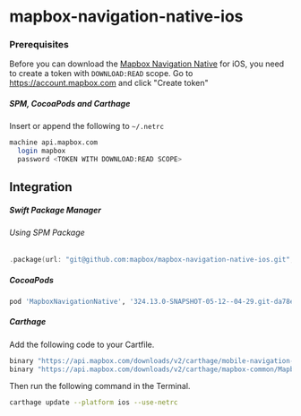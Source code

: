 # mapbox-navigation-native-ios

### Prerequisites

Before you can download the [Mapbox Navigation Native](https://github.com/mapbox/mapbox-navigation-native) for iOS, you need to create a token with `DOWNLOAD:READ` scope.
Go to https://account.mapbox.com and click "Create token"

##### SPM, CocoaPods and Carthage
Insert or append the following to `~/.netrc`

```bash
machine api.mapbox.com
  login mapbox
  password <TOKEN WITH DOWNLOAD:READ SCOPE>
```

## Integration

##### Swift Package Manager

###### Using SPM Package

```swift
.package(url: "git@github.com:mapbox/mapbox-navigation-native-ios.git", from: "324.13.0-SNAPSHOT-05-12--04-29.git-da78e13-SNAPSHOT.0513T1844Z.679649e"),
```

##### CocoaPods

```ruby
pod 'MapboxNavigationNative', '324.13.0-SNAPSHOT-05-12--04-29.git-da78e13-SNAPSHOT.0513T1844Z.679649e'
```

##### Carthage

Add the following code to your Cartfile.

```bash
binary "https://api.mapbox.com/downloads/v2/carthage/mobile-navigation-native/MapboxNavigationNative.json" == 324.13.0-SNAPSHOT-05-12--04-29.git-da78e13-SNAPSHOT.0513T1844Z.679649e
binary "https://api.mapbox.com/downloads/v2/carthage/mapbox-common/MapboxCommon-ios.json" == 24.13.0-SNAPSHOT-05-12--04-29.git-da78e13
```

Then run the following command in the Terminal.
```bash
carthage update --platform ios --use-netrc
```
